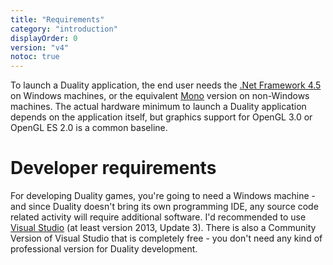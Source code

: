 ```yaml
---
title: "Requirements"
category: "introduction"
displayOrder: 0
version: "v4"
notoc: true
---
```


To launch a Duality application, the end user needs the [.Net Framework 4.5](https://www.google.de/#hl=en&q=.net+framework+4.5) on Windows machines, or the equivalent [Mono](http://www.mono-project.com/) version on non-Windows machines. The actual hardware minimum to launch a Duality application depends on the application itself, but graphics support for OpenGL 3.0 or OpenGL ES 2.0 is a common baseline.

# Developer requirements

For developing Duality games, you're going to need a Windows machine - and since Duality doesn't bring its own programming IDE, any source code related activity will require additional software. I'd recommended to use [Visual Studio](http://www.visualstudio.com/) (at least version 2013, Update 3). There is also a Community Version of Visual Studio that is completely free - you don't need any kind of professional version for Duality development.